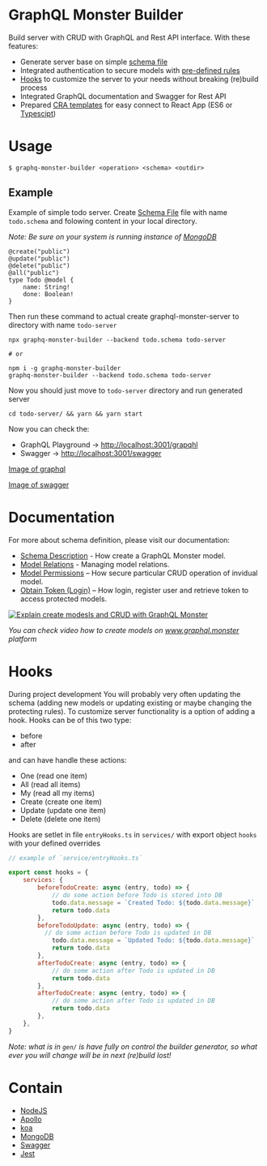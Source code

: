 
# GraphQL Monster Builder

Build server with CRUD with GraphQL and Rest API interface. With these features:

- Generate server base on simple [schema file](https://github.com/miuan/graphql-monster-builder/blob/master/Schema.md)
- Integrated authentication to secure models with [pre-defined rules](https://github.com/miuan/graphql-monster-builder/blob/master/Schema.md#model-permissions)
- [Hooks](https://github.com/miuan/graphql-monster-builder/blob/master/Readme.md#hooks) to customize the server to your needs without breaking (re)build process
- Integrated GraphQL documentation and Swagger for Rest API
- Prepared [CRA templates](https://github.com/graphql-monster/cra-template-graphql-monster) for easy connect to React App (ES6 or [Typescipt](https://github.com/miuan/cra-template-graphql-monster-typescript))

# Usage

```
$ graphq-monster-builder <operation> <schema> <outdir>
```

## Example

Example of simple todo server. Create [Schema File](https://github.com/miuan/graphql-monster-builder/blob/master/Schema.md) file with name `todo.schema` and folowing content in your local directory.

_Note: Be sure on your system is running instance of [MongoDB](https://www.mongodb.com/)_

```
@create("public") 
@update("public")
@delete("public")  
@all("public")
type Todo @model {
    name: String!
    done: Boolean!
}
```

Then run these command to actual create graphql-monster-server to directory with name `todo-server`

```
npx graphq-monster-builder --backend todo.schema todo-server

# or

npm i -g graphq-monster-builder
graphq-monster-builder --backend todo.schema todo-server
```
Now you should just move to `todo-server` directory and run generated server

```
cd todo-server/ && yarn && yarn start
```
Now you can check the: 
- GraphQL Playground -> [http://localhost:3001/grapqhl](http://localhost:3001/graphql) 
- Swagger -> [http://localhost:3001/swagger](http://localhost:3001/swagger) 

[Image of graphql](https://github.com/miuan/graphql-monster-builder/blob/master/doc/assets/graphql.png)

[Image of swagger](https://github.com/miuan/graphql-monster-builder/blob/master/doc/assets/swagger.png)
# Documentation

For more about schema definition, please visit our documentation:
- [Schema Description](https://github.com/miuan/graphql-monster-builder/blob/master/Schema.md) - How create a GraphQL Monster model.
- [Model Relations](https://github.com/miuan/graphql-monster-builder/blob/master/Schema.md#relations) - Managing model relations.
- [Model Permissions](https://github.com/miuan/graphql-monster-builder/blob/master/Schema.md#model-permissions) – How secure particular CRUD operation of invidual model.
- [Obtain Token (Login)](https://github.com/miuan/graphql-monster-builder/blob/master/Login.md) – How login, register user and retrieve token to access protected models.


[![Explain create modesls and CRUD with GraphQL Monster](https://img.youtube.com/vi/SE2313FeboY/0.jpg)](https://www.youtube.com/watch?v=SE2313FeboY)

_You can check video how to create models on www.graphql.monster platform_
# Hooks
During project development You will probably very often updating the schema (adding new models or updating existing or maybe changing the protecting rules). To customize server functionality is a option of adding a hook. Hooks can be of this two type:
- before
- after

and can have handle these actions:
- One (read one item)
- All (read all items)
- My (read all my items)
- Create (create one item)
- Update (update one item)
- Delete (delete one item)

Hooks are setlet in file `entryHooks.ts` in `services/` with export object `hooks` with your defined overrides 

```javascript
// example of `service/entryHooks.ts`

export const hooks = {
    services: {
        beforeTodoCreate: async (entry, todo) => {
            // do some action before Todo is stored into DB
            todo.data.message = `Created Todo: ${todo.data.message}`
            return todo.data
        },
        beforeTodoUpdate: async (entry, todo) => {
          // do some action before Todo is updated in DB
            todo.data.message = `Updated Todo: ${todo.data.message}`
            return todo.data
        },
        afterTodoCreate: async (entry, todo) => {
            // do some action after Todo is updated in DB
            return todo.data
        },
        afterTodoCreate: async (entry, todo) => {
            // do some action after Todo is updated in DB
            return todo.data
        },
    },
}
```

_Note: what is in `gen/` is have fully on control the builder generator, so what ever you will change will be in next (re)build lost!_

# Contain

 - [NodeJS](https://nodejs.org/en/)
 - [Apollo](https://www.apollographql.com)
 - [koa](https://koajs.com/)
 - [MongoDB](https://www.mongodb.com/)
 - [Swagger](https://swagger.io/)
 - [Jest](https://jestjs.io/)